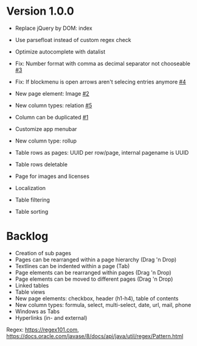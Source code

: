 # Version 1.0.0
- Replace jQuery by DOM: index
- Use parsefloat instead of custom regex check
- Optimize autocomplete with datalist

- Fix: Number format with comma as decimal separator not chooseable [#3](https://github.com/mariusraht1/notie/issues/3)
- Fix: If blockmenu is open arrows aren't selecing entries anymore [#4](https://github.com/mariusraht1/notie/issues/4)
- New page element: Image [#2](https://github.com/mariusraht1/notie/issues/2)
- New column types: relation [#5](https://github.com/mariusraht1/notie/issues/5)
- Column can be duplicated [#1](https://github.com/mariusraht1/notie/issues/1)
- Customize app menubar
- New column type: rollup
- Table rows as pages: UUID per row/page, internal pagename is UUID
- Table rows deletable
- Page for images and licenses
- Localization
- Table filtering
- Table sorting

# Backlog
- Creation of sub pages
- Pages can be rearranged within a page hierarchy (Drag 'n Drop)
- Textlines can be indented within a page (Tab)
- Page elements can be rearranged within pages (Drag 'n Drop)
- Page elements can be moved to different pages (Drag 'n Drop)
- Linked tables
- Table views
- New page elements: checkbox, header (h1-h4), table of contents
- New column types: formula, select, multi-select, date, url, mail, phone
- Windows as Tabs
- Hyperlinks (in- and external)

Regex: https://regex101.com, https://docs.oracle.com/javase/8/docs/api/java/util/regex/Pattern.html